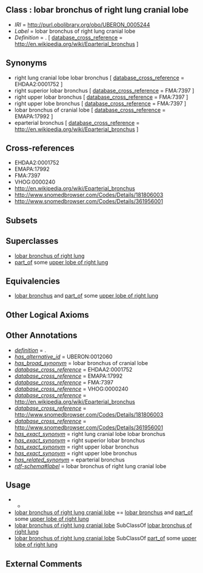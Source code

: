 
## Class : lobar bronchus of right lung cranial lobe

 * *IRI* = http://purl.obolibrary.org/obo/UBERON_0005244
 * *Label* = lobar bronchus of right lung cranial lobe
 * *Definition* = . [ [database_cross_reference](../../ef/oboInOwl#hasDbXref.md) = http://en.wikipedia.org/wiki/Eparterial_bronchus ]

## Synonyms

 * right lung cranial lobe lobar bronchus [ [database_cross_reference](../../ef/oboInOwl#hasDbXref.md) = EHDAA2:0001752 ]
 * right superior lobar bronchus [ [database_cross_reference](../../ef/oboInOwl#hasDbXref.md) = FMA:7397 ]
 * right upper lobar bronchus [ [database_cross_reference](../../ef/oboInOwl#hasDbXref.md) = FMA:7397 ]
 * right upper lobe bronchus [ [database_cross_reference](../../ef/oboInOwl#hasDbXref.md) = FMA:7397 ]
 * lobar bronchus of cranial lobe [ [database_cross_reference](../../ef/oboInOwl#hasDbXref.md) = EMAPA:17992 ]
 * eparterial bronchus [ [database_cross_reference](../../ef/oboInOwl#hasDbXref.md) = http://en.wikipedia.org/wiki/Eparterial_bronchus ]

## Cross-references

 * EHDAA2:0001752
 * EMAPA:17992
 * FMA:7397
 * VHOG:0000240
 * http://en.wikipedia.org/wiki/Eparterial_bronchus
 * http://www.snomedbrowser.com/Codes/Details/181806003
 * http://www.snomedbrowser.com/Codes/Details/361956001

## Subsets


## Superclasses

 * [lobar bronchus of right lung](../../UBERON/04/UBERON_0003404.md)
 * [part_of](../../BFO/50/BFO_0000050.md) some [upper lobe of right lung](../../UBERON/70/UBERON_0002170.md)

## Equivalencies

 * [lobar bronchus](../../UBERON/83/UBERON_0002183.md) and [part_of](../../BFO/50/BFO_0000050.md) some [upper lobe of right lung](../../UBERON/70/UBERON_0002170.md)

## Other Logical Axioms


## Other Annotations

 * *[definition](../../IAO/15/IAO_0000115.md)* = .
 * *[has_alternative_id](../../Id/oboInOwl#hasAlternativeId.md)* = UBERON:0012060
 * *[has_broad_synonym](../../ym/oboInOwl#hasBroadSynonym.md)* = lobar bronchus of cranial lobe
 * *[database_cross_reference](../../ef/oboInOwl#hasDbXref.md)* = EHDAA2:0001752
 * *[database_cross_reference](../../ef/oboInOwl#hasDbXref.md)* = EMAPA:17992
 * *[database_cross_reference](../../ef/oboInOwl#hasDbXref.md)* = FMA:7397
 * *[database_cross_reference](../../ef/oboInOwl#hasDbXref.md)* = VHOG:0000240
 * *[database_cross_reference](../../ef/oboInOwl#hasDbXref.md)* = http://en.wikipedia.org/wiki/Eparterial_bronchus
 * *[database_cross_reference](../../ef/oboInOwl#hasDbXref.md)* = http://www.snomedbrowser.com/Codes/Details/181806003
 * *[database_cross_reference](../../ef/oboInOwl#hasDbXref.md)* = http://www.snomedbrowser.com/Codes/Details/361956001
 * *[has_exact_synonym](../../ym/oboInOwl#hasExactSynonym.md)* = right lung cranial lobe lobar bronchus
 * *[has_exact_synonym](../../ym/oboInOwl#hasExactSynonym.md)* = right superior lobar bronchus
 * *[has_exact_synonym](../../ym/oboInOwl#hasExactSynonym.md)* = right upper lobar bronchus
 * *[has_exact_synonym](../../ym/oboInOwl#hasExactSynonym.md)* = right upper lobe bronchus
 * *[has_related_synonym](../../ym/oboInOwl#hasRelatedSynonym.md)* = eparterial bronchus
 * *[rdf-schema#label](../../el/rdf-schema#label.md)* = lobar bronchus of right lung cranial lobe

## Usage

 * -
 * [lobar bronchus of right lung cranial lobe](../../UBERON/44/UBERON_0005244.md) == [lobar bronchus](../../UBERON/83/UBERON_0002183.md) and [part_of](../../BFO/50/BFO_0000050.md) some [upper lobe of right lung](../../UBERON/70/UBERON_0002170.md)
 * [lobar bronchus of right lung cranial lobe](../../UBERON/44/UBERON_0005244.md) SubClassOf [lobar bronchus of right lung](../../UBERON/04/UBERON_0003404.md)
 * [lobar bronchus of right lung cranial lobe](../../UBERON/44/UBERON_0005244.md) SubClassOf [part_of](../../BFO/50/BFO_0000050.md) some [upper lobe of right lung](../../UBERON/70/UBERON_0002170.md)

## External Comments

